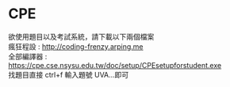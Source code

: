 # CPE
欲使用題目以及考試系統，請下載以下兩個檔案</br>
瘋狂程設 : http://coding-frenzy.arping.me</br>
全部編譯器 : https://cpe.cse.nsysu.edu.tw/doc/setup/CPEsetupforstudent.exe</br>
找題目直接 ctrl+f 輸入題號 UVA...即可
